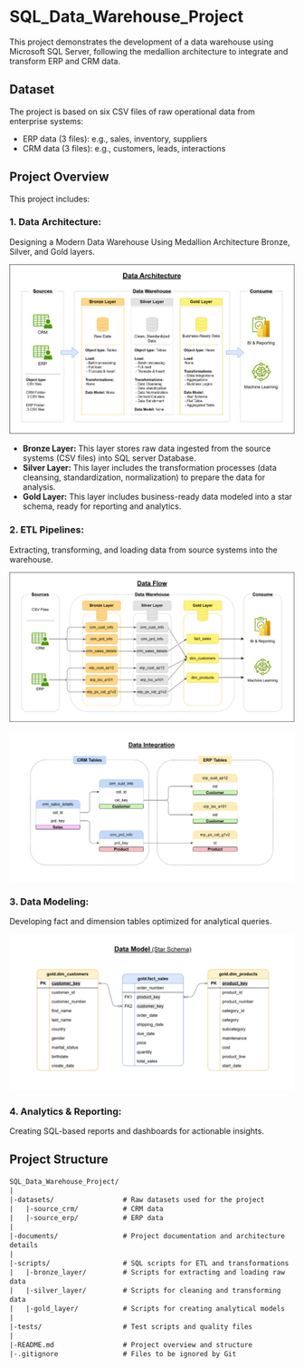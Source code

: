 # SQL_Data_Warehouse_Project
This project demonstrates the development of a data warehouse using Microsoft SQL Server, following the medallion architecture to integrate and transform ERP and CRM data. 

## Dataset
The project is based on six CSV files of raw operational data from enterprise systems:
 - ERP data (3 files): e.g., sales, inventory, suppliers
 - CRM data (3 files): e.g., customers, leads, interactions

## Project Overview
This project includes:

 ### **1. Data Architecture:**
 Designing a Modern Data Warehouse Using Medallion Architecture Bronze, Silver, and Gold layers.

 ![Data Architecture Diagram](documents/data_architecture.png)

 * **Bronze Layer:** 
    This layer stores raw data ingested from the source systems (CSV files) into SQL server Database.
* **Silver Layer:**
    This layer includes the transformation processes (data cleansing, standardization, normalization) to prepare the data for analysis.
* **Gold Layer:**
    This layer includes business-ready data modeled into a star schema, ready for reporting and analytics.


### **2. ETL Pipelines:**
Extracting, transforming, and loading data from source systems into the warehouse.

 ![Data Flow](documents/data_flow.png)

 ![Data Integration](documents/data_integration_short.png)

### **3. Data Modeling:**
Developing fact and dimension tables optimized for analytical queries.

 ![Data Model](documents/data_model.png)

### **4. Analytics & Reporting:**
Creating SQL-based reports and dashboards for actionable insights.


## Project Structure
```
SQL_Data_Warehouse_Project/
|
|-datasets/                 # Raw datasets used for the project
|   |-source_crm/           # CRM data
|   |-source_erp/           # ERP data
|
|-documents/                # Project documentation and architecture details
|
|-scripts/                  # SQL scripts for ETL and transformations
|   |-bronze_layer/         # Scripts for extracting and loading raw data
|   |-silver_layer/         # Scripts for cleaning and transforming data
|   |-gold_layer/           # Scripts for creating analytical models
|
|-tests/                    # Test scripts and quality files
|
|-README.md                 # Project overview and structure
|-.gitignore                # Files to be ignored by Git
```